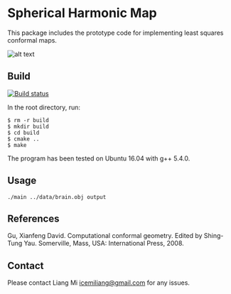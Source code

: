 # Spherical Harmonic Map

This package includes the prototype code for implementing least squares conformal maps.

![alt text](data/brain.png?raw=true "Spherical harmonic map")

## Build

[![Build status](https://ci.appveyor.com/api/projects/status/6nyv0sobm4k0ey2j?svg=true)](https://ci.appveyor.com/project/icemiliang/spherical-harmonic)


In the root directory, run:
```
$ rm -r build
$ mkdir build
$ cd build
$ cmake ..
$ make
```

The program has been tested on Ubuntu 16.04 with g++ 5.4.0.

## Usage
```
./main ../data/brain.obj output
```

## References
Gu, Xianfeng David. Computational conformal geometry. Edited by Shing-Tung Yau. Somerville, Mass, USA: International Press, 2008.

## Contact
Please contact Liang Mi icemiliang@gmail.com for any issues. 
